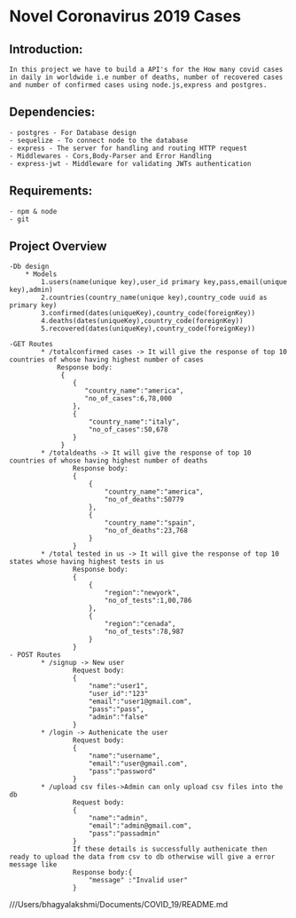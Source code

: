 # Novel Coronavirus 2019 Cases

## Introduction:

    In this project we have to build a API's for the How many covid cases in daily in worldwide i.e number of deaths, number of recovered cases and number of confirmed cases using node.js,express and postgres.

## Dependencies:

    - postgres - For Database design
    - sequelize - To connect node to the database
    - express - The server for handling and routing HTTP request
    - Middlewares - Cors,Body-Parser and Error Handling
    - express-jwt - Middleware for validating JWTs authentication

## Requirements:

    - npm & node
    - git

## Project Overview

    -Db design
        * Models
            1.users(name(unique key),user_id primary key,pass,email(unique key),admin)
            2.countries(country_name(unique key),country_code uuid as primary key)
            3.confirmed(dates(uniqueKey),country_code(foreignKey))
            4.deaths(dates(uniqueKey),country_code(foreignKey))
            5.recovered(dates(uniqueKey),country_code(foreignKey))

    -GET Routes
            * /totalconfirmed cases -> It will give the response of top 10 countries of whose having highest number of cases
                Response body:
                 {
                    {
                       "country_name":"america",
                       "no_of_cases":6,78,000
                    },
                    {
                        "country_name":"italy",
                        "no_of_cases":50,678
                    }
                 }
            * /totaldeaths -> It will give the response of top 10 countries of whose having highest number of deaths
                    Response body:
                    {
                        {
                            "country_name":"america",
                            "no_of_deaths":50779
                        },
                        {
                            "country_name":"spain",
                            "no_of_deaths":23,768
                        }
                    }
            * /total tested in us -> It will give the response of top 10 states whose having highest tests in us
                    Response body:
                    {
                        {
                            "region":"newyork",
                            "no_of_tests":1,00,786
                        },
                        {
                            "region":"cenada",
                            "no_of_tests":78,987
                        }
                    }
    - POST Routes
            * /signup -> New user
                    Request body:
                    {
                        "name":"user1",
                        "user_id":"123"
                        "email":"user1@gmail.com",
                        "pass":"pass",
                        "admin":"false"
                    }
            * /login -> Authenicate the user
                    Request body:
                    {
                        "name":"username",
                        "email":"user@gmail.com",
                        "pass":"password"
                    }
            * /upload csv files->Admin can only upload csv files into the db
                    Request body:
                    {
                        "name":"admin",
                        "email":"admin@gmail.com",
                        "pass":"passadmin"
                    }
                    If these details is successfully authenicate then ready to upload the data from csv to db otherwise will give a error message like
                    Response body:{
                        "message" :"Invalid user"
                    }

///Users/bhagyalakshmi/Documents/COVID_19/README.md
